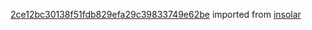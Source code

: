 [2ce12bc30138f51fdb829efa29c39833749e62be](https://github.com/insolar/insolar/commit/2ce12bc30138f51fdb829efa29c39833749e62be) imported from [insolar](https://github.com/insolar/insolar)
